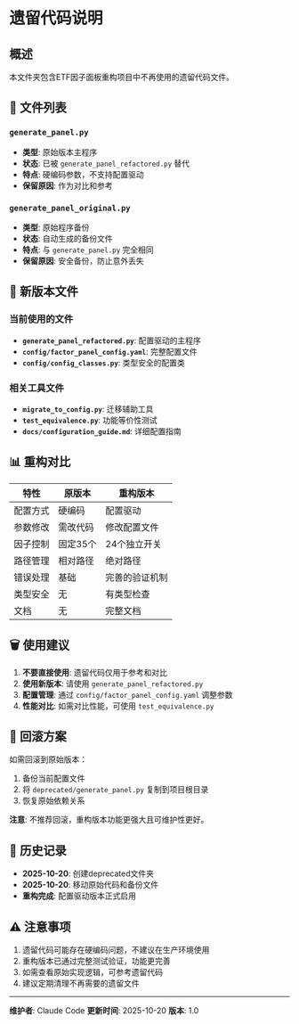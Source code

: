 # 遗留代码说明

## 概述

本文件夹包含ETF因子面板重构项目中不再使用的遗留代码文件。

## 📁 文件列表

### `generate_panel.py`
- **类型**: 原始版本主程序
- **状态**: 已被 `generate_panel_refactored.py` 替代
- **特点**: 硬编码参数，不支持配置驱动
- **保留原因**: 作为对比和参考

### `generate_panel_original.py`
- **类型**: 原始程序备份
- **状态**: 自动生成的备份文件
- **特点**: 与 `generate_panel.py` 完全相同
- **保留原因**: 安全备份，防止意外丢失

## 🚀 新版本文件

### 当前使用的文件
- **`generate_panel_refactored.py`**: 配置驱动的主程序
- **`config/factor_panel_config.yaml`**: 完整配置文件
- **`config/config_classes.py`**: 类型安全的配置类

### 相关工具文件
- **`migrate_to_config.py`**: 迁移辅助工具
- **`test_equivalence.py`**: 功能等价性测试
- **`docs/configuration_guide.md`**: 详细配置指南

## 📊 重构对比

| 特性 | 原版本 | 重构版本 |
|------|--------|----------|
| 配置方式 | 硬编码 | 配置驱动 |
| 参数修改 | 需改代码 | 修改配置文件 |
| 因子控制 | 固定35个 | 24个独立开关 |
| 路径管理 | 相对路径 | 绝对路径 |
| 错误处理 | 基础 | 完善的验证机制 |
| 类型安全 | 无 | 有类型检查 |
| 文档 | 无 | 完整文档 |

## 🗑️ 使用建议

1. **不要直接使用**: 遗留代码仅用于参考和对比
2. **使用新版本**: 请使用 `generate_panel_refactored.py`
3. **配置管理**: 通过 `config/factor_panel_config.yaml` 调整参数
4. **性能对比**: 如需对比性能，可使用 `test_equivalence.py`

## 🔄 回滚方案

如需回滚到原始版本：

1. 备份当前配置文件
2. 将 `deprecated/generate_panel.py` 复制到项目根目录
3. 恢复原始依赖关系

**注意**: 不推荐回滚，重构版本功能更强大且可维护性更好。

## 📅 历史记录

- **2025-10-20**: 创建deprecated文件夹
- **2025-10-20**: 移动原始代码和备份文件
- **重构完成**: 配置驱动版本正式启用

## ⚠️ 注意事项

1. 遗留代码可能存在硬编码问题，不建议在生产环境使用
2. 重构版本已通过完整测试验证，功能更完善
3. 如需查看原始实现逻辑，可参考遗留代码
4. 建议定期清理不再需要的遗留文件

---

**维护者**: Claude Code
**更新时间**: 2025-10-20
**版本**: 1.0